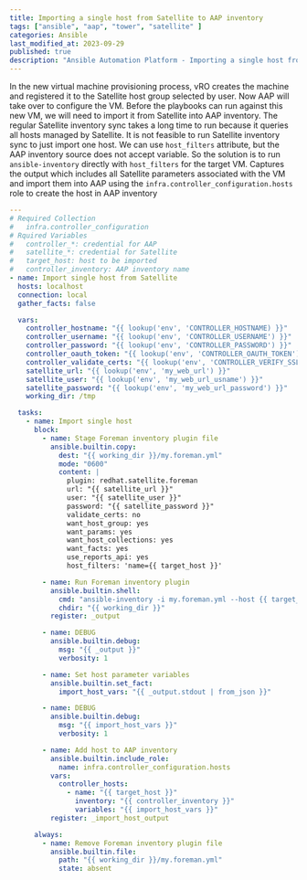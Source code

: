 ```yaml
---
title: Importing a single host from Satellite to AAP inventory
tags: ["ansible", "aap", "tower", "satellite" ]
categories: Ansible
last_modified_at: 2023-09-29
published: true
description: "Ansible Automation Platform - Importing a single host from Satellite to AAP inventory"
---
```


In the new virtual machine provisioning process, vRO creates the machine and registered it to the Satellite host group selected by user.  Now AAP will take over to configure the VM.  Before the playbooks can run against this new VM, we will need to import it from Satellite into AAP inventory.  The regular Satellite inventory sync takes a long time to run because it queries all hosts managed by Satellite.  It is not feasible to run Satellite inventory sync to just import one host.  We can use `host_filters` attribute, but the AAP inventory source does not accept variable.  So the solution is to run `ansible-inventory` directly with `host_filters` for the target VM.  Captures the output which includes all Satellite parameters associated with the VM and import them into AAP using the `infra.controller_configuration.hosts` role to create the host in AAP inventory

```yaml
---
# Required Collection
#   infra.controller_configuration
# Rquired Variables
#   controller_*: credential for AAP
#   satellite_*: credential for Satellite
#   target_host: host to be imported
#   controller_inventory: AAP inventory name
- name: Import single host from Satellite 
  hosts: localhost
  connection: local
  gather_facts: false

  vars:
    controller_hostname: "{{ lookup('env', 'CONTROLLER_HOSTNAME) }}"
    controller_username: "{{ lookup('env', 'CONTROLLER_USERNAME') }}"
    controller_password: "{{ lookup('env', 'CONTROLLER_PASSWORD') }}"
    controller_oauth_token: "{{ lookup('env', 'CONTROLLER_OAUTH_TOKEN') | default(omit) }}"
    controller_validate_certs: "{{ lookup('env', 'CONTROLLER_VERIFY_SSL') }}"
    satellite_url: "{{ lookup('env', 'my_web_url') }}"
    satellite_user: "{{ lookup('env', 'my_web_url_usname') }}"
    satellite_password: "{{ lookup('env', 'my_web_url_password') }}"
    working_dir: /tmp

  tasks:
    - name: Import single host
      block:
        - name: Stage Foreman inventory plugin file
          ansible.builtin.copy:
            dest: "{{ working_dir }}/my.foreman.yml"
            mode: "0600"
            content: |
              plugin: redhat.satellite.foreman
              url: "{{ satellite_url }}"
              user: "{{ satellite_user }}"
              password: "{{ satellite_password }}"
              validate_certs: no
              want_host_group: yes
              want_params: yes
              want_host_collections: yes
              want_facts: yes
              use_reports_api: yes
              host_filters: 'name={{ target_host }}'

        - name: Run Foreman inventory plugin
          ansible.builtin.shell:
            cmd: "ansible-inventory -i my.foreman.yml --host {{ target_host }}"
            chdir: "{{ working_dir }}"
          register: _output

        - name: DEBUG
          ansible.builtin.debug:
            msg: "{{ _output }}"
            verbosity: 1

        - name: Set host parameter variables
          ansible.builtin.set_fact:
            import_host_vars: "{{ _output.stdout | from_json }}"

        - name: DEBUG
          ansible.builtin.debug:
            msg: "{{ import_host_vars }}"
            verbosity: 1

        - name: Add host to AAP inventory
          ansible.builtin.include_role:
            name: infra.controller_configuration.hosts
          vars:
            controller_hosts:
              - name: "{{ target_host }}"
                inventory: "{{ controller_inventory }}"
                variables: "{{ import_host_vars }}"
          register: _import_host_output

      always:
        - name: Remove Foreman inventory plugin file
          ansible.builtin.file:
            path: "{{ working_dir }}/my.foreman.yml"
            state: absent
```